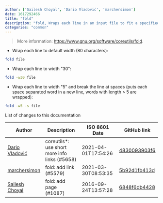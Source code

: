 ```yaml
---
author: ['Sailesh Choyal', 'Dario Vladović', 'marchersimon']
date: 1617292466
title: "fold"
description: "fold, Wraps each line in an input file to fit a specified width and prints it to the standard output."
categories: "common"
---
```

> More information: <https://www.gnu.org/software/coreutils/fold>.

- Wrap each line to default width (80 characters):

```bash
fold file
```

- Wrap each line to width "30":

```bash
fold -w30 file
```

- Wrap each line to width "5" and break the line at spaces (puts each space separated word in a new line, words with length > 5 are wrapped):

```bash
fold -w5 -s file
```
List of changes to this documentation


Author | Description | ISO 8601 Date | GitHub link
------|-----|-----|-----
[Dario Vladović](mailto:d.vladimyr@gmail.com) | coreutils*: use short more info links (#5658) | 2021-04-01T17:54:26 | [4830093903f6](https://github.com/tldr-pages/tldr/commit/4830093903f66ccf3ebbc2ecf477286e45edac59)
[marchersimon](mailto:50295997+marchersimon@users.noreply.github.com) | fold: add link (#5579) | 2021-03-30T08:53:35 | [5b92d1fb413d](https://github.com/tldr-pages/tldr/commit/5b92d1fb413d2d1d53d785e0b9191860902e8af1)
[Sailesh Choyal](mailto:gamebusterz2@gmail.com) | fold: add page (#1087) | 2016-09-24T13:57:28 | [6848f6db4428](https://github.com/tldr-pages/tldr/commit/6848f6db4428009f0691c6ea7da557118fc17570)


